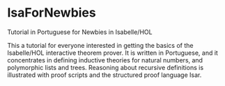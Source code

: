 # IsaForNewbies
 Tutorial in Portuguese for Newbies in Isabelle/HOL
 
 This a tutorial for everyone interested in getting the
 basics of the Isabelle/HOL interactive theorem prover. 
 It is written in Portuguese, and it concentrates in
 defining inductive theories for natural numbers, and
 polymorphic lists and trees. Reasoning about recursive
 definitions is illustrated with proof scripts and the
 structured proof language Isar.
